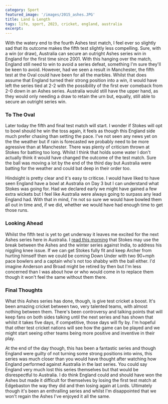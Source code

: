 ```yaml
---
category: Sport
featured_image: '/images/2015_ashes.JPG'
title: Land & Length
tags: life, sport, 2023, cricket, england, australia
excerpt: 
---
```

With the watery end to the fourth Ashes test match, I feel ever so slightly sad that its outcome makes the fifth test slightly less compelling. Sure, with a win (or draw), Australia can secure an outright Ashes series win in England for the first time since 2001. With this hanging over the match, England still need to win to avoid a series defeat, something I'm sure they'll be keen to avoid. However, had we seen a result in Manchester, the fifth test at the Oval could have been for all the marbles. Whilst that does assume that England turned their strong position into a win, it would have left the series tied at 2-2 with the possibility of the first ever comeback from 2-0 down in an Ashes series. Australia would still have the upper hand, as they would only needing a draw to retain the urn but, equally, still able to secure an outright series win.

### To The Oval

Later today the fifth and final test match will start. I wonder if Stokes will opt to bowl should he win the toss again, it feels as though this England side much prefer chasing than setting the pace. I've not seen any news yet on the the weather but if rain is forecasted we probably need to be more agressive than at Manchester. There was plenty of criticism thrown at Stokes for batting too long. Whilst I think that holds some water I don't actually think it would have changed the outcome of the test match. Sure the ball was moving a lot by the end of the third day but Australia were batting for the weather and could bat deep in their order too.

Hindsight is pretty clear and it's easy to criticse. I would have liked to have seen England have a bowl at Australia on Day 3 but I can understand what Stokes was going for. Had we declared early we might have gained a few extra wickets but I feel like Australia were always going to surpass any lead England had. With that in mind, I'm not so sure we would have bowled them all out in time and, if we did, whether we would have had enough time to get those runs.

### Looking Ahead

Whilst the fifth test is yet to get underway it leaves me excited for the next Ashes series here in Australia. I [read this morning](https://www.bbc.com/sport/cricket/66285711) that Stokes may use the break between the Ashes and the winter series against India, to address his niggling knee issue. If we can get Stokes fully fit and keep Archer from hurting himself then we could be coming Down Under with two 90+mph pace bowlers and a captain who's not too shabby with the ball either. I'd imagine Anderson and Broad might be retired by then but I'm less concerned than I was about how or who would come in to replace them though it won't feel the same without them there.

### Final Thoughts

What this Ashes series has done, though, is give test cricket a boost. It's been amazing cricket between two, very talented teams, with almost nothing between them. There's been controversy and talking points that will keep fans on both sides talking until the next series and has shown that whilst it takes five days, if competitive, those days will fly by. I'm hopeful that other test cricket nations will see how the game can be played and we might start seeing other teams being more positive and inventive in their play.

At the end of the day though, this has been a fantastic series and though England were guilty of not turning some strong positions into wins, this series was much closer than you would have thought after watching how England performed against Australia in the last series. You could say England very much lost this series themselves but that would be disrespectful to Australia. I do think England could and should have won the Ashes but made it difficult for themselves by losing the first test match at Edgebaston the way they did and then losing again at Lords. Ultimately though it's been an enthralling series and whilst I'm disappointed that we won't regain the Ashes I've enjoyed it all the same.
